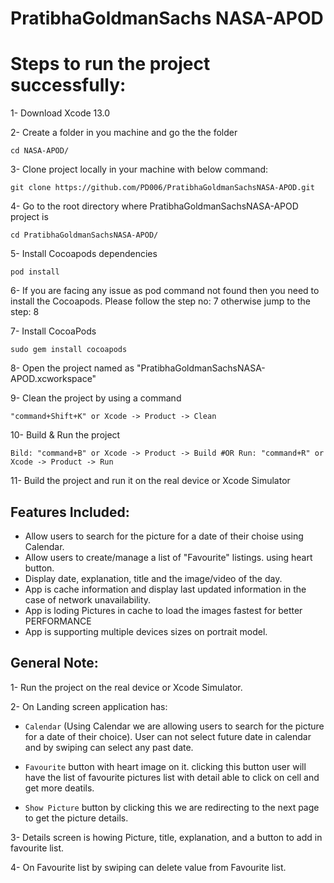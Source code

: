 # PratibhaGoldmanSachs NASA-APOD

# Steps to run the project successfully:

1- Download Xcode 13.0

2- Create a folder in you machine and go the the folder

   `cd NASA-APOD/`
   
3- Clone project locally in your machine with below command:

    git clone https://github.com/PD006/PratibhaGoldmanSachsNASA-APOD.git
   
4- Go to the root directory where PratibhaGoldmanSachsNASA-APOD project is 

    cd PratibhaGoldmanSachsNASA-APOD/
   
5- Install Cocoapods dependencies

    pod install
   
6- If you are facing any issue as pod command not found then you need to install the Cocoapods. Please follow the step no: 7 otherwise jump to the step: 8

7- Install CocoaPods

    sudo gem install cocoapods
   
8- Open the project named as "PratibhaGoldmanSachsNASA-APOD.xcworkspace"

9- Clean the project by using a command
   
   `"command+Shift+K" or Xcode -> Product -> Clean`
   
10- Build & Run the project

   `Bild: "command+B" or Xcode -> Product -> Build #OR
    Run: "command+R" or Xcode -> Product -> Run`
    
11- Build the project and run it on the real device or Xcode Simulator

## Features Included:

- Allow users to search for the picture for a date of their choise using Calendar.
- Allow users to create/manage a list of "Favourite" listings. using heart button.
- Display date, explanation, title and the image/video of the day.
- App is cache information and display last updated information in the case of network unavailability.
- App is loding Pictures in cache to load the images fastest for better PERFORMANCE
- App is supporting multiple devices sizes on portrait model.

## General Note:

1- Run the project on the real device or Xcode Simulator.

2- On Landing screen application has:

- `Calendar` (Using Calendar we are allowing users to search for the picture for a date of their choice). User can not select future date in calendar and by swiping can select any past date.

- `Favourite` button with heart image on it. clicking this button user will have the list of favourite pictures list with detail able to click on cell and get more deatils. 

- `Show Picture` button by clicking this we are redirecting to the next page to get the picture details.

3- Details screen is howing Picture, title, explanation, and a button to add in favourite list.

4- On Favourite list by swiping can delete value from Favourite list.


